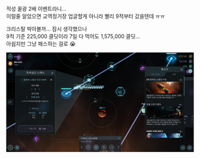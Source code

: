 적성 꿀광 2배 이벤트라니...  
이럴줄 알았으면 교역정거장 업글할게 아니라 빨리 9적부터 갔을텐데 ㅠㅠ  

크리스탈 박아볼까... 잠시 생각했으나  
9적 기준 225,000 클딧이라 7일 다 먹어도 1,575,000 클딧...   
아쉽지만 그냥 패스하는 걸로 :sob:    

![](../assets/20210302_Croid_Event.jpg)  
